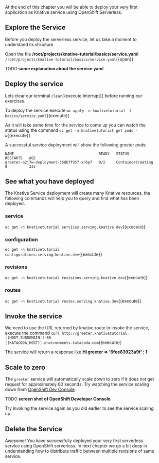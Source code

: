 At the end of this chapter you will be able to  deploy your very first application as Knative service using OpenShift Serverless.

## Explore the Service

Before you deploy the serverless service, let us take a moment to  understand its structure

Open the file **/root/projects/knative-tutorial/basics/service.yaml** `/root/projects/knative-tutorial/basics/service.yaml`{{open}}

TODO **some explanation about the service yaml**

## Deploy the service

Lets clear our terminal `clear`{{execute interrupt}} before running our exercises.

To deploy the service execute `oc apply -n knativetutorial -f basics/service.yaml`{{execute}}

As it will take some time for the service to come up you can watch the status using the command `oc get -n knativetutorial get pods -w`{{execute}}

A successful service deployment will show the following greeter pods:

```shell
NAME                                       READY   STATUS              RESTARTS   AGE
greeter-q2j7w-deployment-55d67f957-xn5p7   0/2     ContainerCreating   0          22s
```

## See what you have deployed

The Knative Service deployment will create many Knative resources, the following commands will help you to query and find what has been deployed.

### service

`oc get -n knativetutorial services.serving.knative.dev`{{execute}}

### configuration

`oc get -n knativetutorial configurations.serving.knative.dev`{{execute}}

### revisions

`oc get -n knativetutorial revisions.serving.knative.dev`{{execute}}

### routes

`oc get -n knativetutorial routes.serving.knative.dev`{{execute}}

## Invoke the service

We need to use the URL returned by knative route to invoke the service, execute the command `curl http://greeter.knativetutorial.[[HOST_SUBDOMAIN]]-80-[[KATACODA_HOST]].environments.katacoda.com`{{execute}}

The service will return a response like **Hi  greeter => '6fee83923a9f' : 1**

## Scale to zero

The `greeter` service will automatically scale down to zero if it does not get request for approximately 60 seconds. Try watching the service scaling down from [OpenShift Dev Console](https://console-openshift-console-[[HOST_SUBDOMAIN]]-443-[[KATACODA_HOST]].environments.katacoda.com).

TODO **screen shot of OpenShift Developer Console**

Try invoking the service again as you did earlier to see the service scaling up.

## Delete the Service

Awesome! You have successfully deployed your very first serverless service using OpenShift serverless. In next chapter we go a bit deep in understanding how to distribute traffic between multiple revisions of same service.
